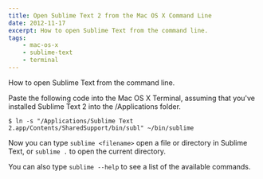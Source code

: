 ```yaml
---
title: Open Sublime Text 2 from the Mac OS X Command Line
date: 2012-11-17
excerpt: How to open Sublime Text from the command line.
tags:
    - mac-os-x
    - sublime-text
    - terminal
---
```


How to open Sublime Text from the command line.

Paste the following code into the Mac OS X Terminal, assuming that you've
installed Sublime Text 2 into the /Applications folder.

```language-bash
$ ln -s "/Applications/Sublime Text 2.app/Contents/SharedSupport/bin/subl" ~/bin/sublime
```

Now you can type `sublime <filename>` open a file or directory in Sublime Text,
or `sublime .` to open the current directory.

You can also type `sublime --help` to see a list of the available commands.
